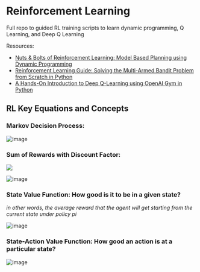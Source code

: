 # Reinforcement Learning
Full repo to guided RL training scripts to learn dynamic programming, Q Learning, and Deep Q Learning

Resources: 

* [Nuts & Bolts of Reinforcement Learning: Model Based Planning using Dynamic Programming](https://www.analyticsvidhya.com/blog/2018/09/reinforcement-learning-model-based-planning-dynamic-programming/)
* [Reinforcement Learning Guide: Solving the Multi-Armed Bandit Problem from Scratch in Python](https://www.analyticsvidhya.com/blog/2018/09/reinforcement-multi-armed-bandit-scratch-python/?utm_source=blog&utm_medium=introduction-deep-q-learning-python)
* [A Hands-On Introduction to Deep Q-Learning using OpenAI Gym in Python](https://www.analyticsvidhya.com/blog/2019/04/introduction-deep-q-learning-python/)



## RL Key Equations and Concepts

### Markov Decision Process: 

![image](https://user-images.githubusercontent.com/31008838/124795723-57cd0900-df1e-11eb-91d1-1535a60c1c96.png)


### Sum of Rewards with Discount Factor: 

<!-- + is %2B, - is %2D -->
<img src="https://render.githubusercontent.com/render/math?math=\G_t= R_t_%2B_1 %B R_t + 2 + R_t + 3 ... + R_T">

![image](https://user-images.githubusercontent.com/31008838/124796227-ea6da800-df1e-11eb-87c6-c1eb2c35143c.png)


### State Value Function: How good is it to be in a given state?
*in other words, the average reward that the agent will get starting from the current state under policy pi*

![image](https://user-images.githubusercontent.com/31008838/124796462-30c30700-df1f-11eb-8cb0-c9efd3d08ff3.png)


### State-Action Value Function: How good an action is at a particular state?

![image](https://user-images.githubusercontent.com/31008838/124796804-91eada80-df1f-11eb-8a16-65154e2a4c53.png)


